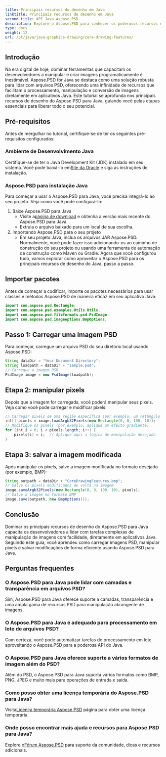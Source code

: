 ```yaml
---
title: Principais recursos de desenho em Java
linktitle: Principais recursos de desenho em Java
second_title: API Java Aspose.PSD
description: Explore o Aspose.PSD para conhecer os poderosos recursos de manipulação de imagens do Java. Aprenda como carregar, manipular e salvar imagens PSD programaticamente.
type: docs
weight: 12
url: /pt/java/java-graphics-drawing/core-drawing-features/
---
```

## Introdução
Na era digital de hoje, dominar ferramentas que capacitam os desenvolvedores a manipular e criar imagens programaticamente é inestimável. Aspose.PSD for Java se destaca como uma solução robusta para lidar com arquivos PSD, oferecendo uma infinidade de recursos que facilitam o processamento, manipulação e conversão de imagens diretamente em aplicativos Java. Este tutorial se aprofunda nos principais recursos de desenho do Aspose.PSD para Java, guiando você pelas etapas essenciais para liberar todo o seu potencial.
## Pré-requisitos
Antes de mergulhar no tutorial, certifique-se de ter os seguintes pré-requisitos configurados:
### Ambiente de Desenvolvimento Java
 Certifique-se de ter o Java Development Kit (JDK) instalado em seu sistema. Você pode baixá-lo em[Site da Oracle](https://www.oracle.com/java/technologies/javase-jdk11-downloads.html) e siga as instruções de instalação.
### Aspose.PSD para instalação Java
Para começar a usar o Aspose.PSD para Java, você precisa integrá-lo ao seu projeto. Veja como você pode configurá-lo:
1. Baixe Aspose.PSD para Java
   -  Visite a[página de download](https://releases.aspose.com/psd/java/) e obtenha a versão mais recente do Aspose.PSD para Java.
   - Extraia o arquivo baixado para um local de sua escolha.
2. Importando Aspose.PSD para o seu projeto
   - Em seu projeto Java, inclua os arquivos JAR Aspose.PSD. Normalmente, você pode fazer isso adicionando-os ao caminho de construção do seu projeto ou usando uma ferramenta de automação de construção como Maven ou Gradle.
Agora que você configurou tudo, vamos explorar como aproveitar o Aspose.PSD para os principais recursos de desenho do Java, passo a passo.
## Importar pacotes
Antes de começar a codificar, importe os pacotes necessários para usar classes e métodos Aspose.PSD de maneira eficaz em seu aplicativo Java:
```java
import com.aspose.psd.Rectangle;
import com.aspose.psd.examples.Utils.Utils;
import com.aspose.psd.fileformats.psd.PsdImage;
import com.aspose.psd.imageoptions.BmpOptions;
```
## Passo 1: Carregar uma imagem PSD
Para começar, carregue um arquivo PSD do seu diretório local usando Aspose.PSD:
```java
String dataDir = "Your Document Directory";
String loadpath = dataDir + "sample.psd";
// Carregue a imagem PSD
PsdImage image = new PsdImage(loadpath);
```
## Etapa 2: manipular pixels
Depois que a imagem for carregada, você poderá manipular seus pixels. Veja como você pode carregar e modificar pixels:
```java
// Carregar pixels de uma região específica (por exemplo, um retângulo de 100x10 começando no canto superior esquerdo)
int[] pixels = image.loadArgb32Pixels(new Rectangle(0, 0, 100, 10));
// Modifique os pixels (por exemplo, aplique um efeito gradiente)
for (int i = 0; i < pixels.length; i++) {
    pixels[i] = i;  // Aplique aqui a lógica de manipulação desejada
}
```
## Etapa 3: salvar a imagem modificada
Após manipular os pixels, salve a imagem modificada no formato desejado (por exemplo, BMP):
```java
String outpath = dataDir + "CoreDrawingFeatures.bmp";
// Salve os pixels modificados de volta na imagem
image.saveArgb32Pixels(new Rectangle(0, 0, 100, 10), pixels);
// Salve a imagem no formato BMP
image.save(outpath, new BmpOptions());
```

## Conclusão
Dominar os principais recursos de desenho do Aspose.PSD para Java capacita os desenvolvedores a lidar com tarefas complexas de manipulação de imagens com facilidade, diretamente em aplicativos Java. Seguindo este guia, você aprendeu como carregar imagens PSD, manipular pixels e salvar modificações de forma eficiente usando Aspose.PSD para Java.
## Perguntas frequentes
### O Aspose.PSD para Java pode lidar com camadas e transparência em arquivos PSD?
Sim, Aspose.PSD para Java oferece suporte a camadas, transparência e uma ampla gama de recursos PSD para manipulação abrangente de imagens.
### O Aspose.PSD para Java é adequado para processamento em lote de arquivos PSD?
Com certeza, você pode automatizar tarefas de processamento em lote aproveitando o Aspose.PSD para a poderosa API do Java.
### O Aspose.PSD para Java oferece suporte a vários formatos de imagem além do PSD?
Além do PSD, o Aspose.PSD para Java suporta vários formatos como BMP, PNG, JPEG e muito mais para operações de entrada e saída.
### Como posso obter uma licença temporária do Aspose.PSD para Java?
 Visita[Licença temporária Aspose.PSD](https://purchase.aspose.com/temporary-license/) página para obter uma licença temporária.
### Onde posso encontrar mais ajuda e recursos para Aspose.PSD para Java?
 Explore o[Fórum Aspose.PSD](https://forum.aspose.com/c/psd/34) para suporte da comunidade, dicas e recursos adicionais.